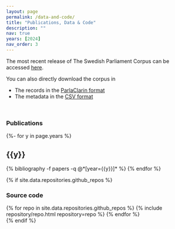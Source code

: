 ```yaml
---
layout: page
permalink: /data-and-code/
title: "Publications, Data & Code"
description: ""
nav: true
years: [2024]
nav_order: 3
---
```


The most recent release of The Swedish Parliament Corpus can be accessed <a href="https://github.com/swerik-project/the-swedish-parliament-corpus/releases/latest">here</a>.

You can also directly download the corpus in
- The records in the <a href="https://github.com/swerik-project/the-swedish-parliament-corpus/releases/latest/download/records.zip">ParlaClarin format</a>
- The metadata in the <a href="https://github.com/swerik-project/the-swedish-parliament-corpus/releases/latest/download/dumps.zip">CSV format</a>

<br>

### Publications

<div class="publications">
{%- for y in page.years %}
  <h2 class="year">{{y}}</h2>
  {% bibliography -f papers -q @*[year={{y}}]* %}
{% endfor %}
</div>

{% if site.data.repositories.github_repos %}

### Source code

<div class="repositories d-flex flex-wrap flex-md-row flex-column justify-content-between align-items-center">
  {% for repo in site.data.repositories.github_repos %}
    {% include repository/repo.html repository=repo %}
  {% endfor %}
</div>
{% endif %}
